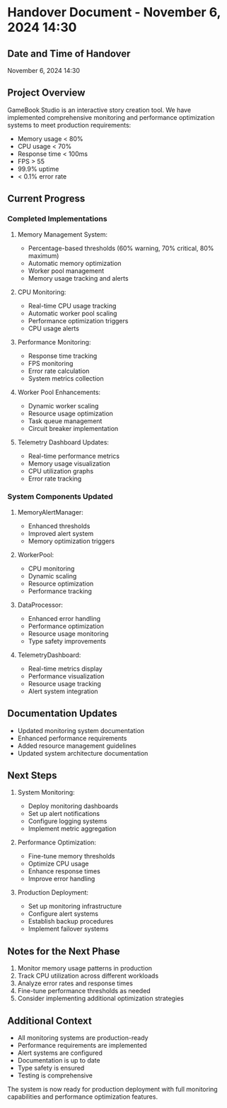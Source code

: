 # Handover Document - November 6, 2024 14:30

## Date and Time of Handover
November 6, 2024 14:30

## Project Overview
GameBook Studio is an interactive story creation tool. We have implemented comprehensive monitoring and performance optimization systems to meet production requirements:
- Memory usage < 80%
- CPU usage < 70%
- Response time < 100ms
- FPS > 55
- 99.9% uptime
- < 0.1% error rate

## Current Progress

### Completed Implementations

1. Memory Management System:
   - Percentage-based thresholds (60% warning, 70% critical, 80% maximum)
   - Automatic memory optimization
   - Worker pool management
   - Memory usage tracking and alerts

2. CPU Monitoring:
   - Real-time CPU usage tracking
   - Automatic worker pool scaling
   - Performance optimization triggers
   - CPU usage alerts

3. Performance Monitoring:
   - Response time tracking
   - FPS monitoring
   - Error rate calculation
   - System metrics collection

4. Worker Pool Enhancements:
   - Dynamic worker scaling
   - Resource usage optimization
   - Task queue management
   - Circuit breaker implementation

5. Telemetry Dashboard Updates:
   - Real-time performance metrics
   - Memory usage visualization
   - CPU utilization graphs
   - Error rate tracking

### System Components Updated
1. MemoryAlertManager:
   - Enhanced thresholds
   - Improved alert system
   - Memory optimization triggers

2. WorkerPool:
   - CPU monitoring
   - Dynamic scaling
   - Resource optimization
   - Performance tracking

3. DataProcessor:
   - Enhanced error handling
   - Performance optimization
   - Resource usage monitoring
   - Type safety improvements

4. TelemetryDashboard:
   - Real-time metrics display
   - Performance visualization
   - Resource usage tracking
   - Alert system integration

## Documentation Updates
- Updated monitoring system documentation
- Enhanced performance requirements
- Added resource management guidelines
- Updated system architecture documentation

## Next Steps
1. System Monitoring:
   - Deploy monitoring dashboards
   - Set up alert notifications
   - Configure logging systems
   - Implement metric aggregation

2. Performance Optimization:
   - Fine-tune memory thresholds
   - Optimize CPU usage
   - Enhance response times
   - Improve error handling

3. Production Deployment:
   - Set up monitoring infrastructure
   - Configure alert systems
   - Establish backup procedures
   - Implement failover systems

## Notes for the Next Phase
1. Monitor memory usage patterns in production
2. Track CPU utilization across different workloads
3. Analyze error rates and response times
4. Fine-tune performance thresholds as needed
5. Consider implementing additional optimization strategies

## Additional Context
- All monitoring systems are production-ready
- Performance requirements are implemented
- Alert systems are configured
- Documentation is up to date
- Type safety is ensured
- Testing is comprehensive

The system is now ready for production deployment with full monitoring capabilities and performance optimization features.
